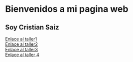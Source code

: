 
# Bienvenidos a mi pagina web
## Soy Cristian Saiz
[Enlace al taller1](https://github.com/cristian1502/prueba_Cristian/blob/main/taller1.md)  
[Enlace al taller2](https://github.com/cristian1502/prueba_Cristian/blob/main/taller2.md)  
[Enlace al taller3](https://github.com/cristian1502/prueba_Cristian/blob/main/taller3.md)  
[Enlace al taller 4](https://github.com/cristian1502/prueba_Cristian/blob/main/taller4.md)
